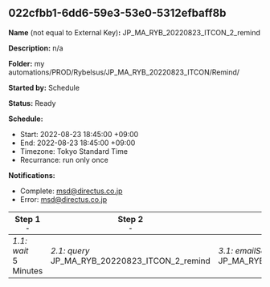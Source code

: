 ## 022cfbb1-6dd6-59e3-53e0-5312efbaff8b

**Name** (not equal to External Key)**:** JP_MA_RYB_20220823_ITCON_2_remind


**Description:** n/a

**Folder:** my automations/PROD/Rybelsus/JP_MA_RYB_20220823_ITCON/Remind/

**Started by:** Schedule

**Status:** Ready

**Schedule:**

* Start: 2022-08-23 18:45:00 +09:00
* End: 2022-08-23 18:45:00 +09:00
* Timezone: Tokyo Standard Time
* Recurrance: run only once

**Notifications:**

* Complete: msd@directus.co.jp
* Error: msd@directus.co.jp

| Step 1<br>_<small>-</small>_ | Step 2<br>_<small>-</small>_ | Step 3<br>_<small>-</small>_ |
| --- | --- | --- |
| _1.1: wait_<br>5 Minutes | _2.1: query_<br>JP_MA_RYB_20220823_ITCON_2_remind | _3.1: emailSend_<br>JP_MA_RYB_20220823_ITCON_2_remind |
